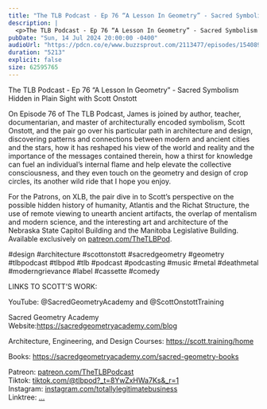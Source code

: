 ```yaml
---
title: "The TLB Podcast - Ep 76 “A Lesson In Geometry” - Sacred Symbolism Hidden in Plain Sight with Scott Onstott"
description: |
  <p>The TLB Podcast - Ep 76 “A Lesson In Geometry” - Sacred Symbolism Hidden in Plain Sight with Scott Onstott</p><p>On Episode 76 of The TLB Podcast, James is joined by author, teacher, documentarian, and master of architecturally encoded symbolism, Scott Onstott, and the pair go over his particular path in architecture and design, discovering patterns and connections between modern and ancient cities and the stars, how it has reshaped his view of the world and reality and the importance of the messages contained therein, how a thirst for knowledge can fuel an individual’s internal flame and help elevate the collective consciousness, and they even touch on the geometry and design of crop circles, its another wild ride that I hope you enjoy. </p><p>For the Patrons, on XLB, the pair dive in to Scott’s perspective on the possible hidden history of humanity, Atlantis and the Richat Structure, the use of remote viewing to unearth ancient artifacts, the overlap of mentalism and modern science, and the interesting art and architecture of the Nebraska State Capitol Building and the Manitoba Legislative Building. Available exclusively on <a href='http://patreon.com/TheTLBPod'>patreon.com/TheTLBPod</a>.</p><p>#design #architecture #scottonstott #sacredgeometry #geometry #tlbpodcast #tlbpod #tlb #podcast #podcasting #music #metal #deathmetal #moderngrievance #label #cassette #comedy </p><p>LINKS TO SCOTT’S WORK:</p><p>YouTube: @SacredGeometryAcademy and @ScottOnstottTraining</p><p>Sacred Geometry Academy Website:<a href='https://sacredgeometryacademy.com/blog'>https://sacredgeometryacademy.com/blog</a></p><p>Architecture, Engineering, and Design Courses: <a href='https://scott.training/home'>https://scott.training/home</a></p><p>Books: <a href='https://sacredgeometryacademy.com/sacred-geometry-books'>https://sacredgeometryacademy.com/sacred-geometry-books</a></p><p>Patreon: <a href='https://www.youtube.com/redirect?event=channel_description&amp;redir_token=QUFFLUhqbHJwOWd4SjlUSkRCaG9HTnBLUWtMaUVjRWd5Z3xBQ3Jtc0tuRGV5Nl9WT0l1eTZsdjhOQUVJTmR6RzJMWDhJeFhSOElCNTNQdTBwVk9Gd0N6RE5FMWNCNmZ4TXRhNHZhS0hzdEltdEppNUlpUTFCN1lSeGZQVFNwS2dlSkUxb2p6Ui1iTTVGYmY3NVZVY0hJNWFaNA&amp;q=https%3A%2F%2Fwww.patreon.com%2FTheTLBPodcast'>patreon.com/TheTLBPodcast</a><br/>Tiktok: <a href='https://www.youtube.com/redirect?event=channel_description&amp;redir_token=QUFFLUhqa3hqQTB0SGVhSl94YjdxZnhjMEN1eWk3OXYtd3xBQ3Jtc0ttZFFJYjAxMHlXeDFsWm54Mlk3S240d2VWUGwxWjQzSmdmM3VkX2g4aHk2eTYzX1VUN1FtcjFueW9hcXEtV3FLdTZRQzNwQUt6anBGbzFLMXVhc0s4LUp2WndRV1NnY3I4dEd4WkxpZ0ZfMHBwYkJYSQ&amp;q=https%3A%2F%2Fwww.tiktok.com%2F%40tlbpod%3F_t%3D8YwZxHWa7Ks%26_r%3D1'>tiktok.com/@tlbpod?_t=8YwZxHWa7Ks&amp;_r=1</a><br/>Instagram: <a href='https://www.youtube.com/redirect?event=channel_description&amp;redir_token=QUFFLUhqbm9fRUxibWVsdmNmazlnc3YtREhhb0xfSHZTd3xBQ3Jtc0ttVGVJX3VEeld4Y255MHc5d3d1S3pVc2RGbUVIQWZGX2lXR3FBSWl0dTZfbW54WUdnUUdtanBMcEowUzA3MmNUekdBWXIzNU9VVDhZbEctbzlMOEFqbnBFQS0wRHM3bGJyUE9Hczg4ZjFUVFpLZ3g5bw&amp;q=https%3A%2F%2Fwww.instagram.com%2Ftotallylegitimatebusiness%2F'>instagram.com/totallylegitimatebusiness</a><br/>Linktree: <a href='https://www.youtube.com/redirect?event=channel_description&amp;redir_token=QUFFLUhqbU5BOGhSR2I4SlVYTGJCSldXMnhpa0pNWWJuQXxBQ3Jtc0trSS1FaDl1ZHBQVVlndjI0eFVWcTlrUFNmRS1Ka1hNRkVZQnk1WWZNSlpHLVhRNWRIYVlCRmZaa2xEbmFPTlJMaHFSblZuTTItMkxEY0phSzJaMzk5YkhGb1JJVUtnZlBXQk14VlN1Ri1nbkRJQUVNbw&amp;q=linktr.ee%2Ftotallylegitimatebusiness'>...</a></p>
pubDate: "Sun, 14 Jul 2024 20:00:00 -0400"
audioUrl: "https://pdcn.co/e/www.buzzsprout.com/2113477/episodes/15408974-the-tlb-podcast-ep-76-a-lesson-in-geometry-sacred-symbolism-hidden-in-plain-sight-with-scott-onstott.mp3"
duration: "5213"
explicit: false
size: 62595765
---
```


<p>The TLB Podcast - Ep 76 “A Lesson In Geometry” - Sacred Symbolism Hidden in Plain Sight with Scott Onstott</p><p>On Episode 76 of The TLB Podcast, James is joined by author, teacher, documentarian, and master of architecturally encoded symbolism, Scott Onstott, and the pair go over his particular path in architecture and design, discovering patterns and connections between modern and ancient cities and the stars, how it has reshaped his view of the world and reality and the importance of the messages contained therein, how a thirst for knowledge can fuel an individual’s internal flame and help elevate the collective consciousness, and they even touch on the geometry and design of crop circles, its another wild ride that I hope you enjoy. </p><p>For the Patrons, on XLB, the pair dive in to Scott’s perspective on the possible hidden history of humanity, Atlantis and the Richat Structure, the use of remote viewing to unearth ancient artifacts, the overlap of mentalism and modern science, and the interesting art and architecture of the Nebraska State Capitol Building and the Manitoba Legislative Building. Available exclusively on <a href='http://patreon.com/TheTLBPod'>patreon.com/TheTLBPod</a>.</p><p>#design #architecture #scottonstott #sacredgeometry #geometry #tlbpodcast #tlbpod #tlb #podcast #podcasting #music #metal #deathmetal #moderngrievance #label #cassette #comedy </p><p>LINKS TO SCOTT’S WORK:</p><p>YouTube: @SacredGeometryAcademy and @ScottOnstottTraining</p><p>Sacred Geometry Academy Website:<a href='https://sacredgeometryacademy.com/blog'>https://sacredgeometryacademy.com/blog</a></p><p>Architecture, Engineering, and Design Courses: <a href='https://scott.training/home'>https://scott.training/home</a></p><p>Books: <a href='https://sacredgeometryacademy.com/sacred-geometry-books'>https://sacredgeometryacademy.com/sacred-geometry-books</a></p><p>Patreon: <a href='https://www.youtube.com/redirect?event=channel_description&amp;redir_token=QUFFLUhqbHJwOWd4SjlUSkRCaG9HTnBLUWtMaUVjRWd5Z3xBQ3Jtc0tuRGV5Nl9WT0l1eTZsdjhOQUVJTmR6RzJMWDhJeFhSOElCNTNQdTBwVk9Gd0N6RE5FMWNCNmZ4TXRhNHZhS0hzdEltdEppNUlpUTFCN1lSeGZQVFNwS2dlSkUxb2p6Ui1iTTVGYmY3NVZVY0hJNWFaNA&amp;q=https%3A%2F%2Fwww.patreon.com%2FTheTLBPodcast'>patreon.com/TheTLBPodcast</a><br/>Tiktok: <a href='https://www.youtube.com/redirect?event=channel_description&amp;redir_token=QUFFLUhqa3hqQTB0SGVhSl94YjdxZnhjMEN1eWk3OXYtd3xBQ3Jtc0ttZFFJYjAxMHlXeDFsWm54Mlk3S240d2VWUGwxWjQzSmdmM3VkX2g4aHk2eTYzX1VUN1FtcjFueW9hcXEtV3FLdTZRQzNwQUt6anBGbzFLMXVhc0s4LUp2WndRV1NnY3I4dEd4WkxpZ0ZfMHBwYkJYSQ&amp;q=https%3A%2F%2Fwww.tiktok.com%2F%40tlbpod%3F_t%3D8YwZxHWa7Ks%26_r%3D1'>tiktok.com/@tlbpod?_t=8YwZxHWa7Ks&amp;_r=1</a><br/>Instagram: <a href='https://www.youtube.com/redirect?event=channel_description&amp;redir_token=QUFFLUhqbm9fRUxibWVsdmNmazlnc3YtREhhb0xfSHZTd3xBQ3Jtc0ttVGVJX3VEeld4Y255MHc5d3d1S3pVc2RGbUVIQWZGX2lXR3FBSWl0dTZfbW54WUdnUUdtanBMcEowUzA3MmNUekdBWXIzNU9VVDhZbEctbzlMOEFqbnBFQS0wRHM3bGJyUE9Hczg4ZjFUVFpLZ3g5bw&amp;q=https%3A%2F%2Fwww.instagram.com%2Ftotallylegitimatebusiness%2F'>instagram.com/totallylegitimatebusiness</a><br/>Linktree: <a href='https://www.youtube.com/redirect?event=channel_description&amp;redir_token=QUFFLUhqbU5BOGhSR2I4SlVYTGJCSldXMnhpa0pNWWJuQXxBQ3Jtc0trSS1FaDl1ZHBQVVlndjI0eFVWcTlrUFNmRS1Ka1hNRkVZQnk1WWZNSlpHLVhRNWRIYVlCRmZaa2xEbmFPTlJMaHFSblZuTTItMkxEY0phSzJaMzk5YkhGb1JJVUtnZlBXQk14VlN1Ri1nbkRJQUVNbw&amp;q=linktr.ee%2Ftotallylegitimatebusiness'>...</a></p>
